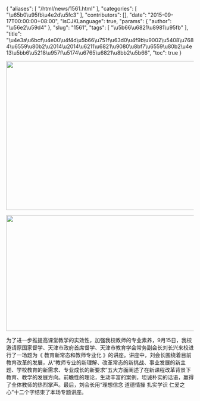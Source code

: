 {
    "aliases": [
        "/html/news/1561.html"
    ],
    "categories": [
        "\u65b0\u95fb\u4e2d\u5fc3"
    ],
    "contributors": [],
    "date": "2015-09-17T00:00:00+08:00",
    "isCJKLanguage": true,
    "params": {
        "author": "\u56e2\u59d4"
    },
    "slug": "1561",
    "tags": [
        "\u5b66\u6821\u8981\u95fb"
    ],
    "title": "\u4e3a\u6bcf\u4e00\u4f4d\u5b66\u751f\u63d0\u4f9b\u9002\u5408\u7684\u6559\u80b2\u2014\u2014\u6211\u6821\u9080\u8bf7\u6559\u80b2\u4e13\u5bb6\u5218\u957f\u5174\u6765\u6821\u8bb2\u5b66",
    "toc": true
}


<img
    src="https://cdn.tfls.online/mirror/full/e263dd6b87b0cf9d1a9f76a9958bcef19f9aff60.jpg"
    style="display:block;margin-left:auto;margin-right:auto;"
    decoding="async"
    fetchpriority="auto"
    loading="lazy"
    height="401"
    width="600"
/>





<img
    src="https://cdn.tfls.online/mirror/full/a5476d975a14e1aaa676febb8415158115da3d63.jpg"
    style="display:block;margin-left:auto;margin-right:auto;"
    decoding="async"
    fetchpriority="auto"
    loading="lazy"
    height="312"
    width="600"
/>




  





为了进一步推提高课堂教学的实效性，加强我校教师的专业素养，9月15日，我校邀请原国家督学、天津市政府首席督学、天津市教育学会常务副会长刘长兴来校进行了一场题为《 教育新常态和教师专业化 》的讲座。讲座中，刘会长围绕着目前教育改革的发展，从“教师专业的新理解、改革常态的新挑战、事业发展的新主题、学校教育的新需求、专业成长的新要求”五大方面阐述了在新课程改革背景下教育、教学的发展方向。前瞻性的理论，生动丰富的案例，坦诚朴实的话语，赢得了全体教师的热烈掌声。最后，刘会长用“理想信念 道德情操 扎实学识 仁爱之心”十二个字结束了本场专题讲座。




  



